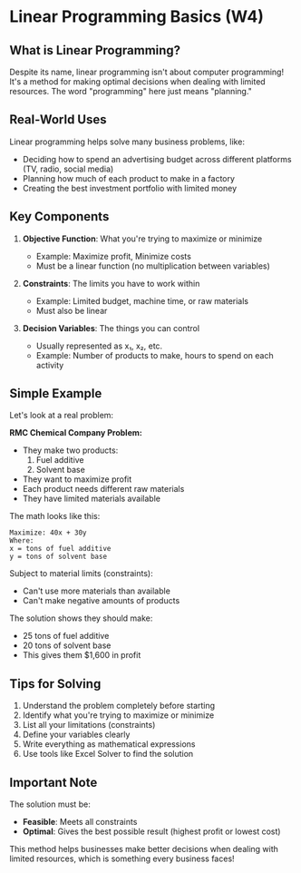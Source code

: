 # Linear Programming Basics (W4)

## What is Linear Programming?
Despite its name, linear programming isn't about computer programming! It's a method for making optimal decisions when dealing with limited resources. The word "programming" here just means "planning."

## Real-World Uses
Linear programming helps solve many business problems, like:
- Deciding how to spend an advertising budget across different platforms (TV, radio, social media)
- Planning how much of each product to make in a factory
- Creating the best investment portfolio with limited money

## Key Components
1. **Objective Function**: What you're trying to maximize or minimize
   - Example: Maximize profit, Minimize costs
   - Must be a linear function (no multiplication between variables)

2. **Constraints**: The limits you have to work within
   - Example: Limited budget, machine time, or raw materials
   - Must also be linear

3. **Decision Variables**: The things you can control
   - Usually represented as x₁, x₂, etc.
   - Example: Number of products to make, hours to spend on each activity

## Simple Example
Let's look at a real problem:

**RMC Chemical Company Problem:**
- They make two products:
  1. Fuel additive
  2. Solvent base
- They want to maximize profit
- Each product needs different raw materials
- They have limited materials available

The math looks like this:
```
Maximize: 40x + 30y
Where:
x = tons of fuel additive
y = tons of solvent base
```

Subject to material limits (constraints):
- Can't use more materials than available
- Can't make negative amounts of products

The solution shows they should make:
- 25 tons of fuel additive
- 20 tons of solvent base
- This gives them $1,600 in profit

## Tips for Solving
1. Understand the problem completely before starting
2. Identify what you're trying to maximize or minimize
3. List all your limitations (constraints)
4. Define your variables clearly
5. Write everything as mathematical expressions
6. Use tools like Excel Solver to find the solution

## Important Note
The solution must be:
- **Feasible**: Meets all constraints
- **Optimal**: Gives the best possible result (highest profit or lowest cost)

This method helps businesses make better decisions when dealing with limited resources, which is something every business faces!